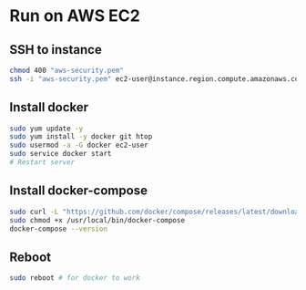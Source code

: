 # Run on AWS EC2

## SSH to instance

```bash
chmod 400 "aws-security.pem"
ssh -i "aws-security.pem" ec2-user@instance.region.compute.amazonaws.com
```

## Install docker

```bash
sudo yum update -y
sudo yum install -y docker git htop
sudo usermod -a -G docker ec2-user
sudo service docker start
# Restart server
```

## Install docker-compose

```bash
sudo curl -L "https://github.com/docker/compose/releases/latest/download/docker-compose-$(uname -s)-$(uname -m)" -o /usr/local/bin/docker-compose
sudo chmod +x /usr/local/bin/docker-compose
docker-compose --version
```

## Reboot
```bash
sudo reboot # for docker to work
```
